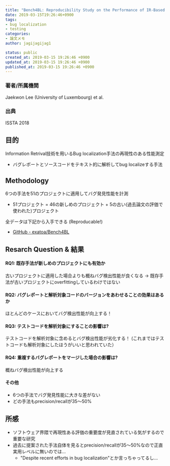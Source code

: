```yaml
---
title: "Bench4BL: Reproducibility Study on the Performance of IR-Based Bug Localization"
date: 2019-03-15T19:26:46+0900
tags:
- bug localization
- testing
categories:
- 論文メモ
author: jagijagijag1

status: public
created_at: 2019-03-15 19:26:46 +0900
updated_at: 2019-03-15 19:26:46 +0900
published_at: 2019-03-15 19:26:46 +0900
---
```

### 著者/所属機関
Jaekwon Lee (University of Luxembourg) et al.

### 出典
ISSTA 2018

## 目的
Information Retrival技術を用いるBug localization手法の再現性のある性能測定
- バグレポートとソースコードをテキスト的に解析してbug localizeする手法

## Methodology
6つの手法を51のプロジェクトに適用してバグ発見性能を計測
- 51プロジェクト = 46の新しめのプロジェクト + 5の古い(過去論文の評価で使われた)プロジェクト

全データは下記から入手できる (Reproducable!)
- [GitHub - exatoa/Bench4BL](https://github.com/exatoa/Bench4BL)

## Resarch Question & 結果
#### RQ1: 既存手法が新しめのプロジェクトにも有効か
古いプロジェクトに適用した場合よりも概ねバグ検出性能が良くなる
→ 既存手法が古いプロジェクトにoverfittingしているわけではない

#### RQ2: バグレポートと解析対象コードのバージョンをあわせることの効果はあるか
ほとんどのケースにおいてバグ検出性能が向上する！

#### RQ3: テストコードを解析対象にすることの影響は?
テストコードを解析対象に含めるとバグ検出性能が劣化する！ (これまではテストコードも解析対象にしたほうがいいと思われていた）

#### RQ4: 重複するバグレポートをマージした場合の影響は?
概ねバグ検出性能が向上する

#### その他
- 6つの手法でバグ発見性能に大きな差がない
- どの手法もprecision/recallが35〜50%

## 所感
- ソフトウェア界隈で再現性ある評価の重要度が見直されている気がするので重要な研究
- 過去に提案された手法自体を見るとprecision/recallが35〜50%なので正直実用レベルに無いのでは…
  - "Despite recent efforts in bug localization"とか言っちゃってるし…
